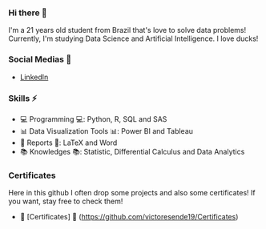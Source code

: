 ### Hi there 👋

I'm a 21 years old student from Brazil that's love to solve data problems! Currently, I'm studying Data Science and Artificial Intelligence. I love ducks! 


### Social Medias :iphone:

- [LinkedIn](https://www.linkedin.com/in/victor-resende-508b75196/)


### Skills :zap:

- 💻 Programming 💻: Python, R, SQL and SAS
- 📊 Data Visualization Tools 📊: Power BI and Tableau
- 📃 Reports 📃: LaTeX and Word
- 📚 Knowledges 📚: Statistic, Differential Calculus and Data Analytics


### Certificates
Here in this github I often drop some projects and also some certificates! If you want, stay free to check them! 

- 📂 [Certificates] 📂 (https://github.com/victoresende19/Certificates) 
